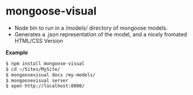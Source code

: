
# mongoose-visual

 * Node bin to run in a /models/ directory of mongoose models.
 * Generates a .json representation of the model, and a nicely fromated HTML/CSS Version

 **Example**

 ```bash
 $ npm install mongoose-visual
 $ cd ~/Sites/MySite/
 $ mongoosevisual docs /my-models/
 $ mongoosevisual server
 $ open http://localhost:8000/
 ```